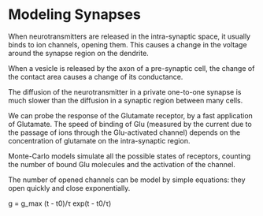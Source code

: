 Modeling Synapses
=================

When neurotransmitters are released in the intra-synaptic space, it usually binds to ion channels, opening them. This causes a change in the voltage around the synapse region on the dendrite.

When a vesicle is released by the axon of a pre-synaptic cell, the change of the contact area causes a change of  its conductance.

The diffusion of the neurotransmitter in a private one-to-one synapse is much slower than the diffusion in a synaptic region between many cells.

We can probe the response of the Glutamate receptor, by  a fast application of Glutamate. The speed of binding of Glu (measured by the current due to the passage of ions through the Glu-activated channel) depends on the concentration of glutamate on the intra-synaptic region.

Monte-Carlo models simulate all the possible states of receptors, counting the number of bound Glu molecules and the activation of the channel.

The number of opened channels can be model by simple equations: they open quickly and close exponentially.

g = g_max (t - t0)/τ exp(t - t0/τ)
